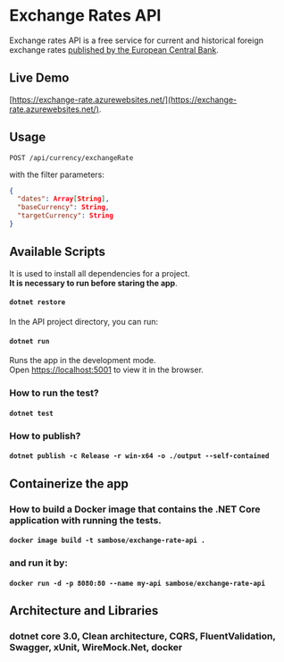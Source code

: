 ﻿# Exchange Rates API

Exchange rates API is a free service for current and historical foreign exchange rates [published by the European Central Bank](https://www.ecb.europa.eu/stats/policy_and_exchange_rates/euro_reference_exchange_rates/html/index.en.html).

## Live Demo

[https://exchange-rate.azurewebsites.net/](https://exchange-rate.azurewebsites.net/).

## Usage

```http
POST /api/currency/exchangeRate
```

with the filter parameters:

```json
{
  "dates": Array[String],
  "baseCurrency": String,
  "targetCurrency": String
}
```

## Available Scripts

It is used to install all dependencies for a project.<br />
**It is necessary to run before staring the app**.

#### `dotnet restore`

In the API project directory, you can run:

#### `dotnet run`

Runs the app in the development mode.<br />
Open [https://localhost:5001](https://localhost:5001) to view it in the browser.

### How to run the test?

#### `dotnet test`

### How to publish?

#### `dotnet publish -c Release -r win-x64 -o ./output --self-contained`

## Containerize the app

### How to build a Docker image that contains the .NET Core application with running the tests.

#### `docker image build -t sambose/exchange-rate-api .`

### and run it by:

#### `docker run -d -p 8080:80 --name my-api sambose/exchange-rate-api`

## Architecture and Libraries

### dotnet core 3.0, Clean architecture, CQRS, FluentValidation, Swagger, xUnit, WireMock.Net, docker
